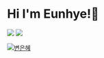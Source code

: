 # Hi I'm Eunhye!🐰
![](https://img.shields.io/badge/HTML5-E34F26?style=flatsquare&logo=HTML5&logoColor=white)
<a href="https://blog.naver.com/studyeunhye">![](https://img.shields.io/badge/BLOG-03C75A?style=flatsquare&logo=NAVER&logoColor=white)

![변은혜](https://lh4.googleusercontent.com/uxs_BlOs-U2apwoKVMTsbEKmPUrZ8ZhUbPoYVJ_XKk4tWacHSy3YVdLkennwOrg15_lWI1-qHhbAKCc=w1920-h942)
